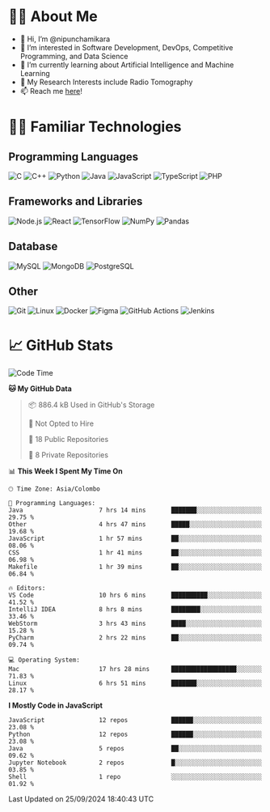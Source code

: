 # 🙋‍♂️ About Me
- 👋 Hi, I’m @nipunchamikara
- 👀 I’m interested in Software Development, DevOps, Competitive Programming, and Data Science
- 🌱 I’m currently learning about Artificial Intelligence and Machine Learning
- 📜 My Research Interests include Radio Tomography
- 📫 Reach me [here](mailto:nipunchamikara@yahoo.com)!

# 👨‍💻 Familiar Technologies

## Programming Languages
![C](https://img.icons8.com/color/48/000000/c-programming.png "C")
![C++](https://img.icons8.com/color/48/000000/c-plus-plus-logo.png "C++")
![Python](https://img.icons8.com/color/48/000000/python.png "Python")
![Java](https://img.icons8.com/color/48/000000/java-coffee-cup-logo.png "Java")
![JavaScript](https://img.icons8.com/color/48/000000/javascript.png "JavaScript")
![TypeScript](https://img.icons8.com/color/48/000000/typescript.png "TypeScript")
![PHP](https://img.icons8.com/officel/48/000000/php-logo.png "PHP")

## Frameworks and Libraries
![Node.js](https://img.icons8.com/color/48/000000/nodejs.png "Node.js")
![React](https://img.icons8.com/officel/48/000000/react.png "React")
![TensorFlow](https://img.icons8.com/color/48/000000/tensorflow.png "TensorFlow")
![NumPy](https://img.icons8.com/color/48/000000/numpy.png "NumPy")
![Pandas](https://img.icons8.com/color/48/000000/pandas.png "Pandas")

## Database
![MySQL](https://img.icons8.com/color/48/000000/mysql-logo.png "MySQL")
![MongoDB](https://img.icons8.com/color/48/000000/mongodb.png "MongoDB")
![PostgreSQL](https://img.icons8.com/color/48/000000/postgreesql.png "PostgreSQL")

## Other
![Git](https://img.icons8.com/color/48/000000/git.png "Git")
![Linux](https://img.icons8.com/color/48/000000/linux.png "Linux")
![Docker](https://img.icons8.com/color/48/000000/docker.png "Docker")
![Figma](https://img.icons8.com/color/48/000000/figma.png "Figma")
![GitHub Actions](https://img.icons8.com/color/48/000000/github.png "GitHub Actions")
![Jenkins](https://img.icons8.com/color/48/000000/jenkins.png "Jenkins")

# 📈 GitHub Stats

<!--START_SECTION:waka-->
![Code Time](http://img.shields.io/badge/Code%20Time-1%2C007%20hrs%2032%20mins-blue)

**🐱 My GitHub Data** 

> 📦 886.4 kB Used in GitHub's Storage 
 > 
> 🚫 Not Opted to Hire
 > 
> 📜 18 Public Repositories 
 > 
> 🔑 8 Private Repositories 
 > 
📊 **This Week I Spent My Time On** 

```text
🕑︎ Time Zone: Asia/Colombo

💬 Programming Languages: 
Java                     7 hrs 14 mins       ███████░░░░░░░░░░░░░░░░░░   29.75 % 
Other                    4 hrs 47 mins       █████░░░░░░░░░░░░░░░░░░░░   19.68 % 
JavaScript               1 hr 57 mins        ██░░░░░░░░░░░░░░░░░░░░░░░   08.06 % 
CSS                      1 hr 41 mins        ██░░░░░░░░░░░░░░░░░░░░░░░   06.98 % 
Makefile                 1 hr 39 mins        ██░░░░░░░░░░░░░░░░░░░░░░░   06.84 % 

🔥 Editors: 
VS Code                  10 hrs 6 mins       ██████████░░░░░░░░░░░░░░░   41.52 % 
IntelliJ IDEA            8 hrs 8 mins        ████████░░░░░░░░░░░░░░░░░   33.46 % 
WebStorm                 3 hrs 43 mins       ████░░░░░░░░░░░░░░░░░░░░░   15.28 % 
PyCharm                  2 hrs 22 mins       ██░░░░░░░░░░░░░░░░░░░░░░░   09.74 % 

💻 Operating System: 
Mac                      17 hrs 28 mins      ██████████████████░░░░░░░   71.83 % 
Linux                    6 hrs 51 mins       ███████░░░░░░░░░░░░░░░░░░   28.17 % 
```

**I Mostly Code in JavaScript** 

```text
JavaScript               12 repos            ██████░░░░░░░░░░░░░░░░░░░   23.08 % 
Python                   12 repos            ██████░░░░░░░░░░░░░░░░░░░   23.08 % 
Java                     5 repos             ██░░░░░░░░░░░░░░░░░░░░░░░   09.62 % 
Jupyter Notebook         2 repos             █░░░░░░░░░░░░░░░░░░░░░░░░   03.85 % 
Shell                    1 repo              ░░░░░░░░░░░░░░░░░░░░░░░░░   01.92 % 
```




 Last Updated on 25/09/2024 18:40:43 UTC
<!--END_SECTION:waka-->

